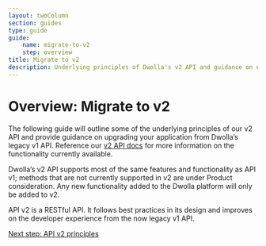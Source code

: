 ```yaml
---
layout: twoColumn
section: guides
type: guide
guide: 
    name: migrate-to-v2
    step: overview
title: Migrate to v2
description: Underlying principles of Dwolla's v2 API and guidance on upgrading your application from Dwolla's legacy v1 API.
---
```


# Overview: Migrate to v2

The following guide will outline some of the underlying principles of our v2 API and provide guidance on upgrading your application from Dwolla’s legacy v1 API. Reference our [v2 API docs](https://docsv2.dwolla.com/) for more information on the functionality currently available.

Dwolla’s v2 API supports most of the same features and functionality as API v1; methods that are not currently supported in v2 are under Product consideration. Any new functionality added to the Dwolla platform will only be added to v2. 

API v2 is a RESTful API. It follows best practices in its design and improves on the developer experience from the now legacy v1 API. 

<nav class="pager-nav">
    <a href="" style="display:none;"></a>
    <a href="01-api-v2-principles.html">Next step: API v2 principles</a>
</nav>
